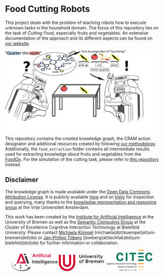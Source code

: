 # Food Cutting Robots

This project deals with the problem of teaching robots how to execute unknown tasks in the household domain. The focus of this repository lies on the task of *Cutting Food*, especially fruits and vegetables.
An extensive documentation of the approach and its different aspects can be found on [our website](https://food-ninja.github.io/FoodCutting/).

<p align="center">
  <img src="static/img/Motivation3.jpg" width="600" alt="Enabling cognitive robots to cut food objects through an ontology"/><br>
</p>

This repository contains the created knowledge graph, the CRAM action designator and additional resources created by following [our methodology](https://food-ninja.github.io/FoodCutting/Methodology.html).
Additionally, the `food_extraction` folder contains all intermediate results used for extracting knowledge about fruits and vegetables from the [FoodOn](https://doi.org/10.1038/s41538-018-0032-6).
For the simulation of the cutting task, please refer to [this repository](https://github.com/Food-Ninja/FoodNinjaSimulation) instead.

## Disclaimer

The knowledge graph is made available under the [Open Data Commons Attribution License](http://opendatacommons.org/licenses/by/1.0/). It is publicly available [here](https://github.com/Food-Ninja/FoodCutting/blob/main/food_cutting.owl) and on [triply](https://api.krr.triply.cc/datasets/mkumpel/FruitCuttingKG/services/FruitCuttingKG/sparql) for inspection and querying, many thanks to the [knowledge representation and reasoning group](https://krr.cs.vu.nl/) at the Vrije Universiteit Amsterdam.

This work has been created by the [Institute for Artificial Intelligence](https://ai.uni-bremen.de/) at the University of Bremen as well as the [Semantic Computing Group](https://www.uni-bielefeld.de/fakultaeten/technische-fakultaet/arbeitsgruppen/semantic-computing/) at the Cluster of Excellence Cognitive Interaction Technology at Bielefeld University. Please contact [Michaela Kümpel](https://ai.uni-bremen.de/team/michaela_k%C3%BCmpel) (michaela(dot)kuempel(at)uni-bremen(dot)de) or [Jan-Philipp Töberg](https://www.uni-bielefeld.de/fakultaeten/technische-fakultaet/arbeitsgruppen/semantic-computing/team/jan-philipp-toeberg/) (jtoeberg(at)techfak(dot)uni-bielefeld(dot)de) for further information or collaboration.

<p align="center" width="90%">
      <img width="30%" src="static/img/ai_logo.png"/>
      <img width="30%" src="static/img/university_new.png"/>
      <img width="30%" src="static/img/logo_citec_EN.png"/>
</p>
